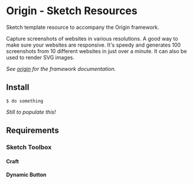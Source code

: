 # Origin - Sketch Resources

Sketch template resource to accompany the Origin framework.

Capture screenshots of websites in various resolutions. A good way to make sure your websites are responsive. It's speedy and generates 100 screenshots from 10 different websites in just over a minute. It can also be used to render SVG images.

*See [origin](http://fac.github.io/origin/) for the framework documentation.*


## Install

```
$ do something
```

*Still to populate this!*


## Requirements

### Sketch Toolbox

#### Craft

#### Dynamic Button
